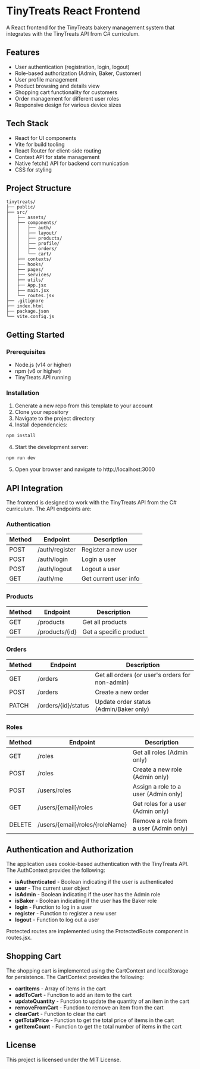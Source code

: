# TinyTreats React Frontend

A React frontend for the TinyTreats bakery management system that integrates with the TinyTreats API from C# curriculum.

## Features

- User authentication (registration, login, logout)
- Role-based authorization (Admin, Baker, Customer)
- User profile management
- Product browsing and details view
- Shopping cart functionality for customers
- Order management for different user roles
- Responsive design for various device sizes

## Tech Stack

- React for UI components
- Vite for build tooling
- React Router for client-side routing
- Context API for state management
- Native fetch() API for backend communication
- CSS for styling

## Project Structure

```
tinytreats/
├── public/
├── src/
│   ├── assets/
│   ├── components/
│   │   ├── auth/
│   │   ├── layout/
│   │   ├── products/
│   │   ├── profile/
│   │   ├── orders/
│   │   └── cart/
│   ├── contexts/
│   ├── hooks/
│   ├── pages/
│   ├── services/
│   ├── utils/
│   ├── App.jsx
│   ├── main.jsx
│   └── routes.jsx
├── .gitignore
├── index.html
├── package.json
└── vite.config.js
```

## Getting Started

### Prerequisites

- Node.js (v14 or higher)
- npm (v6 or higher)
- TinyTreats API running

### Installation

1. Generate a new repo from this template to your account
2. Clone your repository
3. Navigate to the project directory
4. Install dependencies:

```bash
npm install
```

4. Start the development server:

```bash
npm run dev
```

5. Open your browser and navigate to http://localhost:3000

## API Integration

The frontend is designed to work with the TinyTreats API from the C# curriculum. The API endpoints are:


### Authentication

| Method | Endpoint | Description |
| ------ | -------- | ----------- |
| POST | /auth/register | Register a new user |
| POST | /auth/login | Login a user |
| POST | /auth/logout | Logout a user |
| GET | /auth/me | Get current user info |

### Products
| Method | Endpoint | Description |
| ------ | -------- | ----------- |
| GET | /products | Get all products |
| GET | /products/{id} | Get a specific product |

### Orders
| Method | Endpoint | Description |
| ------ | -------- | ----------- |
| GET | /orders | Get all orders (or user's orders for non-admin) |
| POST | /orders | Create a new order |
| PATCH | /orders/{id}/status | Update order status (Admin/Baker only) |

### Roles

| Method | Endpoint | Description |
| ------ | -------- | ----------- |
| GET | /roles | Get all roles (Admin only) |
| POST | /roles | Create a new role (Admin only) |
| POST | /users/roles | Assign a role to a user (Admin only) |
| GET | /users/{email}/roles | Get roles for a user (Admin only) |
| DELETE | /users/{email}/roles/{roleName} | Remove a role from a user (Admin only) |

## Authentication and Authorization

The application uses cookie-based authentication with the TinyTreats API. The AuthContext provides the following:

- **isAuthenticated** - Boolean indicating if the user is authenticated
- **user** - The current user object
- **isAdmin** - Boolean indicating if the user has the Admin role
- **isBaker** - Boolean indicating if the user has the Baker role
- **login** - Function to log in a user
- **register** - Function to register a new user
- **logout** - Function to log out a user

Protected routes are implemented using the ProtectedRoute component in routes.jsx.

## Shopping Cart

The shopping cart is implemented using the CartContext and localStorage for persistence. The CartContext provides the following:

- **cartItems** - Array of items in the cart
- **addToCart** - Function to add an item to the cart
- **updateQuantity** - Function to update the quantity of an item in the cart
- **removeFromCart** - Function to remove an item from the cart
- **clearCart** - Function to clear the cart
- **getTotalPrice** - Function to get the total price of items in the cart
- **getItemCount** - Function to get the total number of items in the cart

## License

This project is licensed under the MIT License.